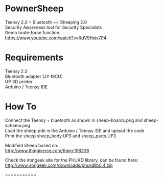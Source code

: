 PownerSheep
===========

Teensy 2.0 + Bluetooth == Sheeping 2.0<br>
Security Awareness tool for Security Specialists<br>
Demo brute-force function:<br>
https://www.youtube.com/watch?v=RdV9Hxiv7P4<br>
<h1>Requirements</h1>
Teensy 2.0<br>
Bluetooth adapter (JY-MCU)<br>
UP 3D printer<br>
Arduino / Teensy IDE<br>

<h1>How To</h1>

Connect the Teensy + bluetooth as shown in sheep-boards.png and sheep-schema.png<br>
Load the sheep.pde in the Arduino / Teensy IDE and upload the code<br>
Print the sheep sheep_body.UP3 and sheep_parts.UP3<br>

Modified Sheep based on:<br>
http://www.thingiverse.com/thing:198236<br>

Check the irongeek site for the PHUKD library, can be found here:<br>
http://www.irongeek.com/downloads/phukdlib0.4.zip

===========
